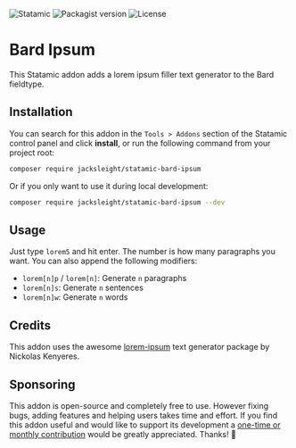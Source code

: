 <!-- statamic:hide -->

![Statamic](https://flat.badgen.net/badge/Statamic/3.4+/FF269E)
![Packagist version](https://flat.badgen.net/packagist/v/jacksleight/statamic-bard-ipsum)
![License](https://flat.badgen.net/github/license/jacksleight/statamic-bard-ipsum)

# Bard Ipsum

<!-- /statamic:hide -->

This Statamic addon adds a lorem ipsum filler text generator to the Bard fieldtype.

## Installation

You can search for this addon in the `Tools > Addons` section of the Statamic control panel and click **install**, or run the following command from your project root:

```bash
composer require jacksleight/statamic-bard-ipsum
```

Or if you only want to use it during local development:

```bash
composer require jacksleight/statamic-bard-ipsum --dev
```

## Usage

Just type `lorem5` and hit enter. The number is how many paragraphs you want. You can also append the following modifiers:

* `lorem[n]p` / `lorem[n]`: Generate `n` paragraphs
* `lorem[n]s`: Generate `n` sentences
* `lorem[n]w`: Generate `n` words

##  Credits

This addon uses the awesome [lorem-ipsum](https://github.com/knicklabs/lorem-ipsum.js) text generator package by Nickolas Kenyeres.

## Sponsoring 

This addon is open-source and completely free to use. However fixing bugs, adding features and helping users takes time and effort. If you find this addon useful and would like to support its development a [one-time or monthly contribution](https://github.com/sponsors/jacksleight) would be greatly appreciated. Thanks! 🙂
